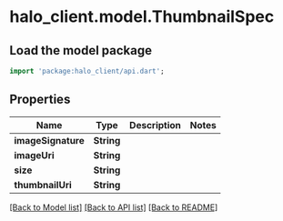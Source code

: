 # halo_client.model.ThumbnailSpec

## Load the model package
```dart
import 'package:halo_client/api.dart';
```

## Properties
Name | Type | Description | Notes
------------ | ------------- | ------------- | -------------
**imageSignature** | **String** |  | 
**imageUri** | **String** |  | 
**size** | **String** |  | 
**thumbnailUri** | **String** |  | 

[[Back to Model list]](../README.md#documentation-for-models) [[Back to API list]](../README.md#documentation-for-api-endpoints) [[Back to README]](../README.md)


